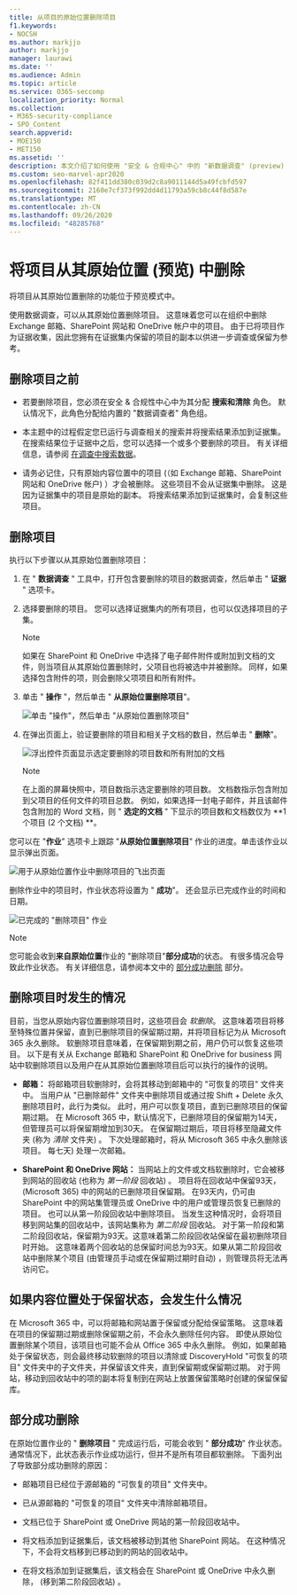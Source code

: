 ```yaml
---
title: 从项目的原始位置删除项目
f1.keywords:
- NOCSH
ms.author: markjjo
author: markjjo
manager: laurawi
ms.date: ''
ms.audience: Admin
ms.topic: article
ms.service: O365-seccomp
localization_priority: Normal
ms.collection:
- M365-security-compliance
- SPO_Content
search.appverid:
- MOE150
- MET150
ms.assetid: ''
description: 本文介绍了如何使用 "安全 & 合规中心" 中的 "新数据调查" (preview) 工具从其原始位置删除项目。
ms.custom: seo-marvel-apr2020
ms.openlocfilehash: 82f411dd380c039d2c8a9011144d5a49fcbfd597
ms.sourcegitcommit: 2160e7cf373f992dd4d11793a59cb8c44f8d587e
ms.translationtype: MT
ms.contentlocale: zh-CN
ms.lasthandoff: 09/26/2020
ms.locfileid: "48285768"
---
```

# <a name="delete-items-from-their-original-location-preview"></a>将项目从其原始位置 (预览) 中删除

将项目从其原始位置删除的功能位于预览模式中。

使用数据调查，可以从其原始位置删除项目。 这意味着您可以在组织中删除 Exchange 邮箱、SharePoint 网站和 OneDrive 帐户中的项目。 由于已将项目作为证据收集，因此您拥有在证据集内保留的项目的副本以供进一步调查或保留为参考。

## <a name="before-you-delete-items"></a>删除项目之前

- 若要删除项目，您必须在安全 & 合规性中心中为其分配 **搜索和清除** 角色。 默认情况下，此角色分配给内置的 "数据调查者" 角色组。

- 本主题中的过程假定您已运行与调查相关的搜索并将搜索结果添加到证据集。 在搜索结果位于证据中之后，您可以选择一个或多个要删除的项目。 有关详细信息，请参阅 [在调查中搜索数据](search-for-data.md)。

- 请务必记住，只有原始内容位置中的项目 (（如 Exchange 邮箱、SharePoint 网站和 OneDrive 帐户) ）才会被删除。 这些项目不会从证据集中删除。 这是因为证据集中的项目是原始的副本。 将搜索结果添加到证据集时，会复制这些项目。

## <a name="delete-items"></a>删除项目

执行以下步骤以从其原始位置删除项目：

1. 在 " **数据调查** " 工具中，打开包含要删除的项目的数据调查，然后单击 " **证据** " 选项卡。

2. 选择要删除的项目。 您可以选择证据集内的所有项目，也可以仅选择项目的子集。

   > [!NOTE]
   > 如果在 SharePoint 和 OneDrive 中选择了电子邮件附件或附加到文档的文件，则当项目从其原始位置删除时，父项目也将被选中并被删除。 同样，如果选择包含附件的项，则会删除父项项目和所有附件。
 
2. 单击 " **操作** "，然后单击 " **从原始位置删除项目**"。

   ![单击 "操作"，然后单击 "从原始位置删除项目"](../media/DataInvestigationsDeleteItems1.png)

3. 在弹出页面上，验证要删除的项目和相关子文档的数目，然后单击 " **删除**"。

   ![浮出控件页面显示选定要删除的项目数和所有附加的文档](../media/DataInvestigationsDeleteItems2.png)

   > [!NOTE]
   > 在上面的屏幕快照中，项目数指示选定要删除的项目数。 文档数指示包含附加到父项目的任何文件的项目总数。 例如，如果选择一封电子邮件，并且该邮件包含附加的 Word 文档，则 " **选定的文档** " 下显示的项目数和文档数仅为 **1 个项目 (2 个文档) **。

您可以在 "**作业**" 选项卡上跟踪 "**从原始位置删除项目**" 作业的进度。单击该作业以显示弹出页面。

![用于从原始位置作业中删除项目的飞出页面](../media/DataInvestigationsDeleteItems3.png)

删除作业中的项目时，作业状态将设置为 " **成功**"。 还会显示已完成作业的时间和日期。

![已完成的 "删除项目" 作业](../media/DataInvestigationsDeleteItems4.png)

> [!NOTE]
> 您可能会收到**来自原始位置**作业的 "删除项目"**部分成功**的状态。 有很多情况会导致此作业状态。 有关详细信息，请参阅本文中的 [部分成功删除](#partially-successful-deletions) 部分。

## <a name="what-happens-when-you-delete-items"></a>删除项目时发生的情况

目前，当您从原始内容位置删除项目时，这些项目会 *软删除*。 这意味着项目将移至特殊位置并保留，直到已删除项目的保留期过期，并将项目标记为从 Microsoft 365 永久删除。 软删除项目意味着，在保留期到期之前，用户仍可以恢复这些项目。 以下是有关从 Exchange 邮箱和 SharePoint 和 OneDrive for business 网站中软删除项目以及用户在从其原始位置删除项目后可以执行的操作的说明。

- **邮箱：** 将邮箱项目软删除时，会将其移动到邮箱中的 "可恢复的项目" 文件夹中。 当用户从 "已删除邮件" 文件夹中删除项目或通过按 Shift + Delete 永久删除项目时，此行为类似。 此时，用户可以恢复项目，直到已删除项目的保留期过期。 在 Microsoft 365 中，默认情况下，已删除项目的保留期为14天，但管理员可以将保留期增加到30天。 在保留期过期后，项目将移至隐藏文件夹 (称为 *清除* 文件夹) 。 下次处理邮箱时，将从 Microsoft 365 中永久删除该项目。 每七天) 处理一次邮箱。

- **SharePoint 和 OneDrive 网站：** 当网站上的文件或文档软删除时，它会被移到网站的回收站 (也称为 *第一阶段* 回收站) 。 项目将在回收站中保留93天， (Microsoft 365) 中的网站的已删除项目保留期。 在93天内，仍可由 SharePoint 中的网站集管理员或 OneDrive 中的用户或管理员恢复已删除的项目。 也可以从第一阶段回收站中删除项目。 当发生这种情况时，会将项目移到网站集的回收站中，该网站集称为 *第二阶段* 回收站。 对于第一阶段和第二阶段回收站，保留期为93天。这意味着第二阶段回收站保留在最初删除项目时开始。 这意味着两个回收站的总保留时间总为93天。如果从第二阶段回收站中删除某个项目 (由管理员手动或在保留期过期时自动) ，则管理员将无法再访问它。

## <a name="what-happens-if-a-content-location-is-on-hold"></a>如果内容位置处于保留状态，会发生什么情况

在 Microsoft 365 中，可以将邮箱和网站置于保留或分配给保留策略。 这意味着在项目的保留期过期或删除保留期之前，不会永久删除任何内容。 即使从原始位置删除某个项目，该项目也可能不会从 Office 365 中永久删除。 例如，如果邮箱处于保留状态，则会最终移动软删除的项目以清除或 DiscoveryHold "可恢复的项目" 文件夹中的子文件夹，并保留该文件夹，直到保留期或保留期过期。 对于网站，移动到回收站中的项的副本将复制到在网站上放置保留策略时创建的保留保留库。

## <a name="partially-successful-deletions"></a>部分成功删除

在原始位置作业的 " **删除项目** " 完成运行后，可能会收到 " **部分成功**" 作业状态。 通常情况下，此状态表示作业成功运行，但并不是所有项目都软删除。 下面列出了导致部分成功删除的原因：

- 邮箱项目已经位于源邮箱的 "可恢复的项目" 文件夹中。

- 已从源邮箱的 "可恢复的项目" 文件夹中清除邮箱项目。

- 文档已位于 SharePoint 或 OneDrive 网站的第一阶段回收站中。

- 将文档添加到证据集后，该文档被移动到其他 SharePoint 网站。 在这种情况下，不会将文档移到已移动到的网站的回收站中。

- 在将文档添加到证据集后，该文档会在 SharePoint 或 OneDrive 中永久删除， (移到第二阶段回收站) 。
